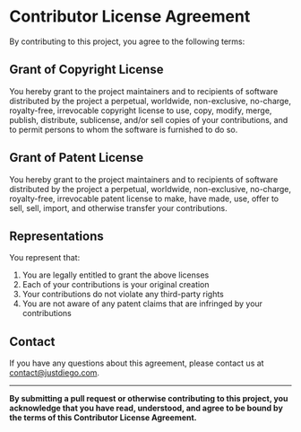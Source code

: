 # Contributor License Agreement

By contributing to this project, you agree to the following terms:

## Grant of Copyright License

You hereby grant to the project maintainers and to recipients of software distributed by the project a perpetual, worldwide, non-exclusive, no-charge, royalty-free, irrevocable copyright license to use, copy, modify, merge, publish, distribute, sublicense, and/or sell copies of your contributions, and to permit persons to whom the software is furnished to do so.

## Grant of Patent License

You hereby grant to the project maintainers and to recipients of software distributed by the project a perpetual, worldwide, non-exclusive, no-charge, royalty-free, irrevocable patent license to make, have made, use, offer to sell, sell, import, and otherwise transfer your contributions.

## Representations

You represent that:

1. You are legally entitled to grant the above licenses
2. Each of your contributions is your original creation
3. Your contributions do not violate any third-party rights
4. You are not aware of any patent claims that are infringed by your contributions

## Contact

If you have any questions about this agreement, please contact us at contact@justdiego.com.

---

**By submitting a pull request or otherwise contributing to this project, you acknowledge that you have read, understood, and agree to be bound by the terms of this Contributor License Agreement.**
